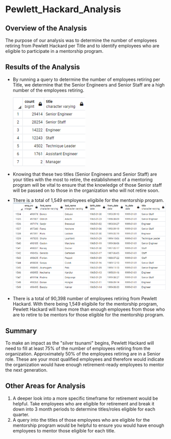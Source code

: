 # Pewlett_Hackard_Analysis

## Overview of the Analysis
The purpose of our analysis was to determine the number of employees retiring from Pewlett Hackard per Title and to identify employees who are eligible to participate in a mentorship program.

## Results of the Analysis
* By running a query to determine the number of employees retiring per Title, we determine that the Senior Engineers and Senior Staff are a high number of the employees retiring.

    ![](Images/retiring_titles.png)

* Knowing that these two titles (Senior Engineers and Senior Staff) are your titles with the most to retire, the establishment of a mentoring program will be vital to ensure that the knowledge of those Senior staff will be passed on to those in the organization who will not retire soon.

* There is a total of 1,549 employees eligibile for the mentorship program.
    ![](Images/mentorship_eligibility_total.png)

* There is a total of 90,398 number of employees retiring from Pewlett Hackard.  With there being 1,549 eligibile for the mentorship program, Pewlett Hackard will have more than enough employees from those who are to retire to be mentors for those eligible for the mentorship program.

## Summary
To make an impact as the "silver tsunami" begins, Pewlett Hackard will need to fill at least 75% of the number of employees retiring from the organization.
Approximately 50% of the employees retiring are in a Senior role.  These are your most qualified employees and therefore would indicate the organization would have enough retirement-ready employees to mentor the next generation.

## Other Areas for Analysis
1. A deeper look into a more specific timeframe for retirement would be helpful.  Take employees who are eligible for retirement and break it down into 3 month periods to determine titles/roles eligible for each quarter.
2. A query into the titles of those employees who are eligible for the mentorship program would be helpful to ensure you would have enough employees to mentor those eligible for each title.
